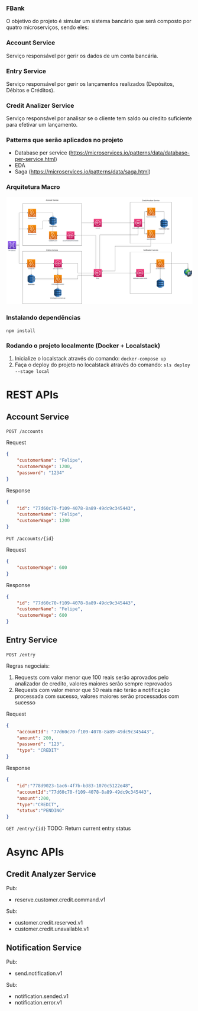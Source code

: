 ### FBank

O objetivo do projeto é simular um sistema bancário que será composto por quatro microserviços, sendo eles: 

### Account Service

Serviço responsável por gerir os dados de um conta bancária.

### Entry Service

Serviço responsável por gerir os lançamentos realizados (Depósitos, Débitos e Créditos).

### Credit Analizer Service

Serviço responsável por analisar se o cliente tem saldo ou cŕedito suficiente para efetivar um lançamento.

### Patterns que serão aplicados no projeto

 - Database per service (https://microservices.io/patterns/data/database-per-service.html)
 - EDA
 - Saga (https://microservices.io/patterns/data/saga.html)

### Arquitetura Macro

![Arquitetura Macro](./docs/img/FBank.png)

### Instalando dependências

`npm install`

### Rodando o projeto localmente (Docker + Localstack)

1. Inicialize o localstack através do comando: `docker-compose up`
2. Faça o deploy do projeto no localstack através do comando: `sls deploy --stage local`


# REST APIs

## Account Service

`POST /accounts`

Request
```json
{
    "customerName": "Felipe",
    "customerWage": 1200,
    "password": "1234"
}
```

Response
```json
{
    "id": "77d60c70-f109-4078-8a89-49dc9c345443",
    "customerName": "Felipe",
    "customerWage": 1200
}
```

`PUT /accounts/{id}`

Request
```json
{
    "customerWage": 600
}
```

Response
```json
{
    "id": "77d60c70-f109-4078-8a89-49dc9c345443",
    "customerName": "Felipe",
    "customerWage": 600
}
```

## Entry Service

`POST /entry`

Regras negociais:
1. Requests com valor menor que 100 reais serão aprovados pelo analizador de credito, valores maiores serão sempre reprovados
2. Requests com valor menor que 50 reais não terão a notificação processada com sucesso, valores maiores serão processados com sucesso

Request
```json
{
    "accountId": "77d60c70-f109-4078-8a89-49dc9c345443",
    "amount": 200,
    "password": "123",
    "type": "CREDIT"
}
```

Response
```json
{
    "id":"778d9023-1ac6-4f7b-b383-1070c5122e48",
    "accountId":"77d60c70-f109-4078-8a89-49dc9c345443",
    "amount":200,
    "type":"CREDIT",
    "status":"PENDING"
}
```


`GET /entry/{id}`
TODO: Return current entry status


# Async APIs

## Credit Analyzer Service

Pub:
 - reserve.customer.credit.command.v1

Sub:
 - customer.credit.reserved.v1
 - customer.credit.unavailable.v1


## Notification Service

Pub: 
 - send.notification.v1

Sub:
 - notification.sended.v1
 - notification.error.v1